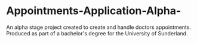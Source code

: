 # Appointments-Application-Alpha-
An alpha stage project created to create and handle doctors appointments. Produced as part of a bachelor's degree for the University of Sunderland.
